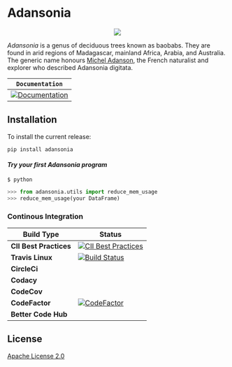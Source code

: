 # Adansonia

<div align="center">
  <img src="https://upload.wikimedia.org/wikipedia/commons/thumb/c/cb/Adansonia_grandidieri03.jpg/640px-Adansonia_grandidieri03.jpg">
</div>



_Adansonia_ is a genus of deciduous trees known as baobabs. They are found in arid regions of Madagascar, mainland Africa, Arabia, and Australia. The generic name honours [Michel Adanson](https://fr.wikipedia.org/wiki/Michel_Adanson), the French naturalist and explorer who described Adansonia digitata.

| **`Documentation`** |
|-----------------|
| [![Documentation](https://img.shields.io/badge/api-reference-blue.svg)](https://github.com/baobab-group/Adansonia/blob/master/README.md) |


## Installation

To install the current release:

```
pip install adansonia
```

#### *Try your first Adansonia program*

```shell
$ python
```

```python
>>> from adansonia.utils import reduce_mem_usage
>>> reduce_mem_usage(your DataFrame)

```

### Continous Integration

| Build Type      | Status |
| ---             | ---    |
|**CII Best Practices**|[![CII Best Practices](https://bestpractices.coreinfrastructure.org/projects/2928/badge)](https://bestpractices.coreinfrastructure.org/projects/2928)|
| **Travis Linux**   | [![Build Status](https://travis-ci.com/baobab-group/Adansonia.svg?branch=master)](https://travis-ci.com/baobab-group/Adansonia) |
|**CircleCi**||
|**Codacy**||
|**CodeCov**||
|**CodeFactor**|[![CodeFactor](https://www.codefactor.io/repository/github/baobab-group/adansonia/badge)](https://www.codefactor.io/repository/github/baobab-group/adansonia)|
|**Better Code Hub**||
## License

[Apache License 2.0](LICENSE)
